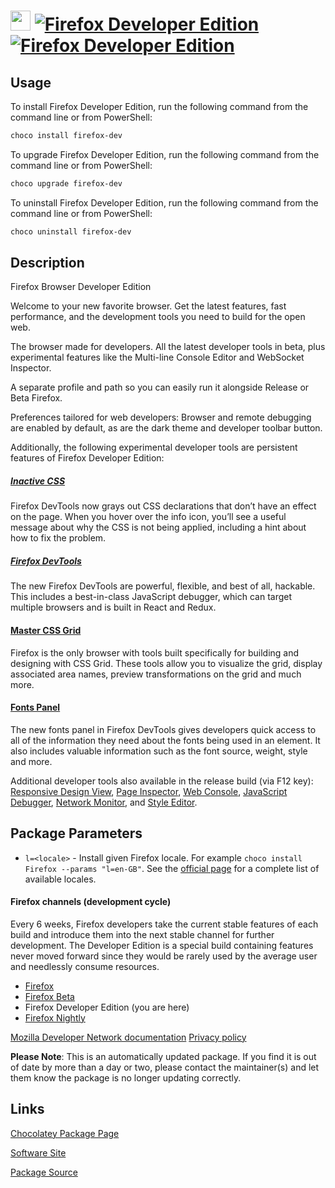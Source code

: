 ﻿# <img src="https://cdn.jsdelivr.net/gh/mkevenaar/chocolatey-packages@b40e08792b4d113bcb96960eaa184c093471a01e/icons/firefox-dev.png" width="32" height="32"/> [![Firefox Developer Edition](https://img.shields.io/chocolatey/v/firefox-dev.svg?label=Firefox+Developer+Edition)](https://chocolatey.org/packages/firefox-dev) [![Firefox Developer Edition](https://img.shields.io/chocolatey/dt/firefox-dev.svg)](https://chocolatey.org/packages/firefox-dev)

## Usage

To install Firefox Developer Edition, run the following command from the command line or from PowerShell:

```powershell
choco install firefox-dev
```

To upgrade Firefox Developer Edition, run the following command from the command line or from PowerShell:

```powershell
choco upgrade firefox-dev
```

To uninstall Firefox Developer Edition, run the following command from the command line or from PowerShell:

```powershell
choco uninstall firefox-dev
```

## Description

Firefox Browser Developer Edition

Welcome to your new favorite browser. Get the latest features, fast performance, and the development tools you need to build for the open web.

The browser made for developers. All the latest developer tools in beta, plus experimental features like the Multi-line Console Editor and WebSocket Inspector.

A separate profile and path so you can easily run it alongside Release or Beta Firefox.

Preferences tailored for web developers: Browser and remote debugging are enabled by default, as are the dark theme and developer toolbar button.

Additionally, the following experimental developer tools are persistent features of Firefox Developer Edition:

##### [Inactive CSS](https://hacks.mozilla.org/2019/10/firefox-70-a-bountiful-release-for-all/#developertools)

Firefox DevTools now grays out CSS declarations that don’t have an effect on the page. When you hover over the info icon, you’ll see a useful message about why the CSS is not being applied, including a hint about how to fix the problem.

##### [Firefox DevTools](https://mozilladevelopers.github.io/playground/debugger/)

The new Firefox DevTools are powerful, flexible, and best of all, hackable. This includes a best-in-class JavaScript debugger, which can target multiple browsers and is built in React and Redux.

#### [Master CSS Grid](https://mozilladevelopers.github.io/playground/css-grid/)

Firefox is the only browser with tools built specifically for building and designing with CSS Grid. These tools allow you to visualize the grid, display associated area names, preview transformations on the grid and much more.

#### [Fonts Panel](https://developer.mozilla.org/docs/Tools/Page_Inspector/How_to/Edit_fonts)

The new fonts panel in Firefox DevTools gives developers quick access to all of the information they need about the fonts being used in an element. It also includes valuable information such as the font source, weight, style and more.

Additional developer tools also available in the release build (via F12 key): [Responsive Design View](https://developer.mozilla.org/docs/Tools/Responsive_Design_View), [Page Inspector](https://developer.mozilla.org/docs/Tools/Page_Inspector), [Web Console](https://developer.mozilla.org/docs/Tools/Web_Console), [JavaScript Debugger](https://developer.mozilla.org/docs/Tools/Debugger), [Network Monitor](https://developer.mozilla.org/docs/Tools/Network_Monitor), and [Style Editor](https://developer.mozilla.org/docs/Tools/Style_Editor).

## Package Parameters

- `l=<locale>` - Install given Firefox locale. For example `choco install Firefox --params "l=en-GB"`. See the [official page](https://releases.mozilla.org/pub/firefox/releases/latest/README.txt) for a complete list of available locales.

#### Firefox channels (development cycle)

Every 6 weeks, Firefox developers take the current stable features of each build and introduce them into the next stable channel for further development. The Developer Edition is a special build containing features never moved forward since they would be rarely used by the average user and needlessly consume resources.

- [Firefox](https://chocolatey.org/packages/firefox)
- [Firefox Beta](https://chocolatey.org/packages/firefox-beta)
- Firefox Developer Edition (you are here)
- [Firefox Nightly](https://chocolatey.org/packages/firefox-nightly)

[Mozilla Developer Network documentation](https://developer.mozilla.org/en-US/Firefox/Developer_Edition)
[Privacy policy](https://www.mozilla.org/en-US/privacy/firefox/)

**Please Note**: This is an automatically updated package. If you find it is out of date by more than a day or two, please contact the maintainer(s) and let them know the package is no longer updating correctly.


## Links

[Chocolatey Package Page](https://chocolatey.org/packages/firefox-dev)

[Software Site](https://www.mozilla.org/firefox/developer)

[Package Source](https://github.com/mkevenaar/chocolatey-packages/tree/master/automatic/firefox)

